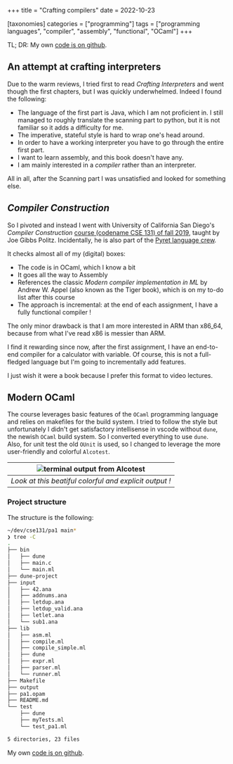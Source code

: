 +++
title = "Crafting compilers"
date = 2022-10-23

[taxonomies]
categories = ["programming"]
tags = ["programming languages", "compiler", "assembly", "functional", "OCaml"]
+++

TL; DR: My own [code is on github](https://ucsd-cse131-f19.github.io/).

<!-- 
For a while now, I've wanted to create my own programming language(s). Just a domain-specific language (DSL) or a general-purpose language, the important part for me is defining a powerful human-computer interface.  -->

## An attempt at crafting interpreters

Due to the warm reviews, I tried first to read _Crafting Interpreters_ and went though the first chapters, but I was quickly underwhelmed. Indeed I found the following:
- The language of the first part is Java, which I am not proficient in. I still managed to roughly translate the scanning part to python, but it is not familiar so it adds a difficulty for me. 
- The imperative, stateful style is hard to wrap one's head around. 
- In order to have a working interpreter you have to go through the entire first part. 
- I want to learn assembly, and this book doesn't have any.
- I am mainly interested in a _compiler_ rather than an interpreter.

All in all, after the Scanning part I was unsatisfied and looked for something else.

## _Compiler Construction_

So I pivoted and instead I went with University of California San Diego's _Compiler Construction_ [course (codename CSE 131) of fall 2019](https://ucsd-cse131-f19.github.io/), taught by Joe Gibbs Politz. Incidentally, he is also part of the [Pyret language crew](https://www.pyret.org/crew/).

It checks almost all of my (digital) boxes: 
- The code is in OCaml, which I know a bit
- It goes all the way to Assembly
- References the classic _Modern compiler implementation in ML_ by Andrew W. Appel (also known as the Tiger book), which is on my to-do list after this course
- The approach is incremental: at the end of each assignment, I have a fully functional compiler !

The only minor drawback is that I am more interested in ARM than x86_64, because from what I've read x86 is messier than ARM.

I find it rewarding since now, after the first assignment, I have an end-to-end compiler for a calculator with variable. Of course, this is not a full-fledged language but I'm going to incrementally add features. 

I just wish it were a book because I prefer this format to video lectures.

## Modern OCaml

The course leverages basic features of the `OCaml` programming language and relies on makefiles for the build system. I tried to follow the style but unfortunately I didn't get satisfactory intellisense in vscode without `dune`, the newish `OCaml` build system. So I converted everything to use `dune`.  
Also, for unit test the old `OUnit` is used, so I changed to leverage the more user-friendly and colorful `Alcotest`.

|![terminal output from Alcotest](/images/alcotest.png)|
|:--:|
| *Look at this beatiful colorful and explicit output !*|

### Project structure

The structure is the following:

```bash
~/dev/cse131/pa1 main*
❯ tree -C
.
├── bin
│   ├── dune
│   ├── main.c
│   └── main.ml
├── dune-project
├── input
│   ├── 42.ana
│   ├── addnums.ana
│   ├── letdup.ana
│   ├── letdup_valid.ana
│   ├── letlet.ana
│   └── sub1.ana
├── lib
│   ├── asm.ml
│   ├── compile.ml
│   ├── compile_simple.ml
│   ├── dune
│   ├── expr.ml
│   ├── parser.ml
│   └── runner.ml
├── Makefile
├── output
├── pa1.opam
├── README.md
└── test
    ├── dune
    ├── myTests.ml
    └── test_pa1.ml

5 directories, 23 files
```

My own [code is on github](https://ucsd-cse131-f19.github.io/).

